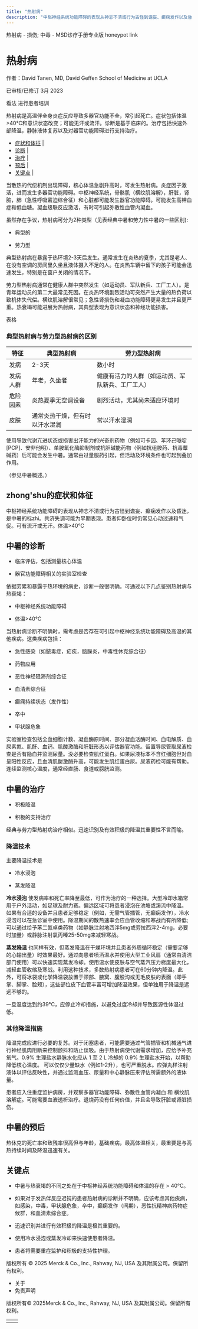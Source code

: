 ```yaml
---
title: "热射病"
description: "中枢神经系统功能障碍的表现从神志不清或行为古怪到谵妄、癫痫发作以及昏迷，是中暑的标zhi。共济失调可能为早期表现。患者仰卧位时仍常见心动过速和气促。可有流汗或无汗。体温>40°C"
---
```


﻿热射病 \- 损伤; 中毒 \- MSD诊疗手册专业版 honeypot link

# 热射病

作者：David Tanen, MD, David Geffen School of Medicine at UCLA

已审核/已修订 3月 2023

看法 进行患者培训

热射病是高温伴全身炎症反应导致多器官功能不全，常引起死亡。症状包括体温>40°C和意识状态改变；可能无汗或流汗。诊断是基于临床的。治疗包括快速外部降温，静脉液体复苏以及对器官功能障碍进行支持治疗。

- [症状和体征](#症状和体征_v1114404_zh) \|
- [诊断](#诊断_v1114407_zh) \|
- [治疗](#治疗_v1114441_zh) \|
- [预后](#预后_v1114438_zh) \|
- [关键点](#关键点_v11561016_zh) \|

当散热的代偿机制出现障碍，核心体温急剧升高时，可发生热射病。炎症因子激活，进而发生多器官功能障碍。中枢神经系统，骨骼肌（横纹肌溶解），肝脏，肾脏，肺（急性呼吸窘迫综合征）和心脏都可能发生器官功能障碍。可能发生高钾血症和低血糖。凝血级联反应激活，有时可引起弥散性血管内凝血。

虽然存在争议，热射病可分为2种类型（见表经典中暑和劳力性中暑的一些区别):

- 典型的

- 劳力型


典型热射病在暴露于热环境2-3天后发生。通常发生在炎热的夏季，尤其是老人、在没有空调的房间里久坐且液体摄入不足的人。在炎热车辆中留下的孩子可能会迅速发生，特别是在窗户关闭的情况下。

劳力型热射病通常在健康人群中突然发生（如运动员、军队新兵、工厂工人）。是青年运动员的第二大最常见死因。在炎热环境剧烈活动可突然产生大量的热负荷以致机体失代偿。横纹肌溶解很常见；急性肾损伤和凝血功能障碍更易发生并且更严重。热衰竭可能进展为热射病，其典型表现为意识状态和神经功能损害。

表格

### 典型热射病与劳力型热射病的区别

| 特征 | 典型热射病 | 劳力型热射病 |
| --- | --- | --- |
| 发病 | 2-3天 | 数小时 |
| 发病人群 | 年老，久坐者 | 健康有活力的人群（如运动员、军队新兵、工厂工人） |
| 危险因素 | 炎热夏季无空调设备 | 剧烈活动，尤其尚未适应环境时 |
| 皮肤 | 通常炎热干燥，但有时以汗水湿润 | 常以汗水湿润 |

使用导致代谢亢进状态或损害出汗能力的兴奋剂药物（例如可卡因、苯环己哌啶 \[PCP\]、安非他明）、单胺氧化酶抑制剂或抗胆碱能药物（例如抗组胺药、抗毒蕈碱药）后可能会发生中暑。通常由过量服药引起，但活动及环境条件也可起到叠加作用。

（参见中暑概述。）

## zhong'shu的症状和体征

中枢神经系统功能障碍的表现从神志不清或行为古怪到谵妄、癫痫发作以及昏迷，是中暑的标zhi。共济失调可能为早期表现。患者仰卧位时仍常见心动过速和气促。可有流汗或无汗。体温>40°C

## 中暑的诊断

- 临床评估，包括测量核心体温

- 器官功能障碍相关的实验室检查


依据劳累和暴露于热环境的病史，诊断一般很明确。可通过以下几点鉴别热射病与热衰竭：

- 中枢神经系统功能障碍

- 体温>40°C


当热射病诊断不明确时，需考虑是否存在可引起中枢神经系统功能障碍及高温的其他疾病。这类疾病包括：

- 急性感染（如脓毒症，疟疾，脑膜炎，中毒性休克综合征）

- 药物应用

- 恶性神经阻滞剂综合征

- 血清素综合征

- 癫痫持续状态（发作性）

- 卒中

- 甲状腺危象


实验室检查包括全血细胞计数、凝血酶原时间、部分凝血活酶时间、血电解质、血尿素氮、肌酐、血钙、肌酸激酶和肝脏形态以评估器官功能。留置导尿管取尿液检查是否有隐血并监测尿量。没必要检查肌红蛋白。如果尿液标本不含红细胞但对血呈阳性反应，且血清肌酸激酶升高，可能发生肌红蛋白尿。尿液药检可能有帮助。连续监测核心温度，通常经直肠、食道或膀胱监测。

## 中暑的治疗

- 积极降温

- 积极的支持治疗


经典与劳力型热射病治疗相似。迅速识别及有效积极的降温其重要性不言而喻。

### 降温技术

主要降温技术是

- 冷水浸泡

- 蒸发降温


**冷水浸泡** 使发病率和死亡率降至最低，可作为治疗的一种选择。大型冷却水箱常用于户外活动，如足球及耐力赛。偏远区域可将患者浸泡在池塘或溪流中降温。 如果有合适的设备并且患者足够稳定（例如，无需气管插管，无癫痫发作），冷水浸泡可以在急诊室中使用。降温期间的散热速率会应血管收缩和寒战而有所降低;可以通过给予苯二氮卓类药物（如静脉注射地西泮5mg或劳拉西泮2-4mg，必要时加量）或静脉注射氯丙嗪25-50mg来减轻寒战。

**蒸发降温** 也同样有效，但蒸发降温在干燥环境并且患者外周循环稳定（需要足够的心输出量）时效果最好。通过向患者喷洒温水并使用大型工业风扇（通常由清洁部门使用）可以快速实现蒸发冷却。使用温水使皮肤与空气蒸汽压力梯度最大化，减轻血管收缩及寒战。利用这种技术，多数热射病患者可在60分钟内降温。此外，可将冰袋或化学降温袋放置于颈部、腋窝、腹股沟或无毛皮肤的表面（即手掌、脚掌、脸颊），这些部位皮下血管丰富可增加降温效果，但单独用于降温是远远不够的。

一旦温度达到约39°C，应停止冷却措施，以避免过度冷却并导致医源性体温过低。

### 其他降温措施

降温完成应进行必要的复苏。对于闭塞患者，可能需要通过气管插管和机械通气进行神经肌肉阻断来控制颤抖和防止误吸。由于热射病使代谢需求增加，应给予补充氧气。0.9% 生理盐水静脉水化应从 1 至 2 L 冷却的 0.9% 生理盐水开始，以帮助降低核心温度。 可以仅仅少量缺水（例如1-2升），也可严重脱水。应弹丸样注射液体以评估反映性，并通过监测血压、尿量和中心静脉压来评估所需额外的液体量。

患者应入住重症监护病房，并观察多器官功能障碍、弥散性血管内凝血 和 横纹肌溶解症。可能需要血液透析治疗。退烧药没有任何价值，并且会导致肝脏或肾脏损伤。

## 中暑的预后

热休克的死亡率和致残率很高但与年龄，基础疾病，最高体温相关，最重要是与高热持续时间及降温迅速有关。

## 关键点

- 中暑与热衰竭的不同之处在于中枢神经系统功能障碍和体温的存在 > 40°C。

- 如果对于发热伴反应迟钝的患者热射病的诊断并不明确，应该考虑其他疾病，如感染，中毒，甲状腺危象，卒中，癫痫发作（间期），恶性抗精神病药物症候群，和血清素综合症。

- 迅速识别并进行有效积极的降温是极其重要的。

- 使用冷水浸泡或蒸发冷却来快速使患者降温。

- 患者将需要重症监护和积极的支持性护理。




版权所有 © 2025
Merck & Co., Inc., Rahway, NJ, USA 及其附属公司。保留所有权利。

- 关于
- 免责声明

版权所有© 2025Merck & Co., Inc., Rahway, NJ, USA 及其附属公司。保留所有权利。

|     |     |
| --- | --- |
|  |  |